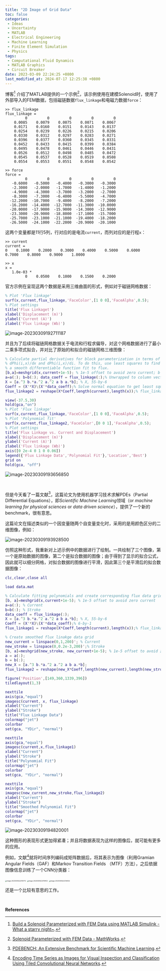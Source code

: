 ```yaml
---
title: "2D Image of Grid Data"
toc: false
categories: 
 - Ideas
 - Uncertainty
 - MATLAB
 - Electrical Engineering
 - Machine Learning
 - Finite Element Simulation
 - Physics
tags:
 - Computational Fluid Dynamics
 - MATLAB Graphics
 - Circuit Breaker
date: 2023-03-09 22:24:25 +0800
last_modified_at: 2024-07-17 12:25:38 +0800
---
```


博客[^1] 介绍了MATLAB提供的一个示例[^2]，该示例使用在建模Solenoid时，使用了外部导入的FEM数据，包括磁链数据`flux_linkage`和电磁力数据`force`：

```
>> flux_linkage
flux_linkage =
         0         0         0         0         0
    0.0085    0.0079    0.0075    0.0071    0.0067
    0.0171    0.0160    0.0151    0.0143    0.0137
    0.0254    0.0239    0.0226    0.0215    0.0206
    0.0330    0.0312    0.0297    0.0283    0.0271
    0.0396    0.0377    0.0360    0.0345    0.0331
    0.0452    0.0433    0.0415    0.0399    0.0384
    0.0495    0.0478    0.0461    0.0446    0.0431
    0.0526    0.0512    0.0498    0.0485    0.0472
    0.0545    0.0537    0.0528    0.0519    0.0508
    0.0554    0.0553    0.0551    0.0548    0.0542
```

```
>> force
force =
         0         0         0         0         0
   -0.6000   -0.5000   -0.4000   -0.3000   -0.3000
   -2.3000   -2.0000   -1.7000   -1.4000   -1.2000
   -4.9000   -4.3000   -3.7000   -3.2000   -2.7000
   -8.3000   -7.3000   -6.4000   -5.5000   -4.7000
  -12.2000  -10.7000   -9.4000   -8.2000   -7.2000
  -16.2000  -14.4000  -12.7000  -11.3000  -10.0000
  -20.0000  -17.9000  -15.9000  -14.3000  -12.9000
  -23.3000  -20.9000  -18.8000  -17.1000  -15.7000
  -25.7000  -23.1000  -21.1000  -19.4000  -18.2000
  -26.5000  -24.1000  -22.2000  -20.9000  -20.1000
```

这两个变量都是11行5列，行对应的是电流`current`，而列对应的是行程`x`：

```
>> current
current =
0    0.1000    0.2000    0.3000    0.4000    0.5000    0.6000    0.7000    0.8000    0.9000    1.0000
```

```
>> x
x =
   1.0e-03 *
         0    0.0500    0.1000    0.1500    0.2000
```

官方示例在呈现这两个数据是采用三维曲面的形式，例如对于磁链网格数据：

```matlab
% Plot 'Flux linkage'
surf(x,current,flux_linkage,'FaceColor',[1 0 0],'FaceAlpha',0.5);
% Plot settings
title('Flux Linkaget')
xlabel('Displacement (m)')
ylabel('Current (A)')
zlabel('Flux linkage (Wb)')
```

![image-20230309192711187](https://github.com/HelloWorld-1017/blog-images/blob/main/migration/DeLLLaptop/image-20230309192711187.png?raw=true)

并且为了后续将磁链网格数据关于电流和行程求偏导，对这个网格数据进行了最小二乘多项式拟合，并对比了原始的和拟合的磁链网格三维图像：

```matlab
% Calculate partial derivatives for block parameterization in terms of
% dPhi(i,x)/dx and dPhi(i,x)/di. To do this, use least squares to find
% a smooth differentiable function fit to flux.
[b,a]=meshgrid(x,current+1e-5); % 1e-5 offset to avoid zero current; b and a, 11-by-5
a=a(:); b=b(:); data_coeff = flux_linkage(:);% Unwrapped to column vectors
X = [a.^3 b.*a.^2 a.^2 a b a.*b]; % X, 55-by-6
Coeff = (X'*X)\(X'*data_coeff);% Solve normal equation to get least square solution, ie Coeff; Coeff, 6-by-1
flux_linkage2 = reshape(X*Coeff,length(current),length(x));% flux_linkage2, 11-by-5.

view(-37.5,30)
hold(gca,"on")
% Plot 'Flux linkage'
surf(x,current,flux_linkage,'FaceColor',[1 0 0],'FaceAlpha',0.5);
% Plot 'Polynomial fit'
surf(x,current,flux_linkage2,'FaceColor',[0 0 1],'FaceAlpha',0.5);
% Plot settings
title('Flux Linkage vs. Current and Displacement')
xlabel('Displacement (m)')
ylabel('Current (A)')
zlabel('Flux linkage (Wb)')
axis([0 2e-4 0 1 0 0.06])
legend({'Flux Linkage Data','Polynomial Fit'},'Location','Best')
grid on
hold(gca, "off")
```

![image-20230309193656850](https://github.com/HelloWorld-1017/blog-images/blob/main/migration/DeLLLaptop/image-20230309193656850.png?raw=true)

<br>

但是今天看了一篇文献[^3]，这篇论文为使用机器学习技术求解PDEs（Partial Differential Equations），即*Scientific Machine Learning*领域（or *machine learning for physical sciences* or *data driven science*），提供了一个新的benchmark，很有意思。

这篇论文在描述类似的一个因变量随两个自变量变化时，采用的是用颜色区分的二维图像，例如：

![image-20230309193928500](https://github.com/HelloWorld-1017/blog-images/blob/main/migration/DeLLLaptop/image-20230309193928500.png?raw=true)

仿照这种形式，我重新对上述示例中的数据进行了绘制。一共绘制了三个图像，第一个是原始数据的图像，第二个是拟合数据的图像；由于得到了显示的拟合公式，因此就可以细分网格，对拟合数据的图像进行平滑，因此第三个是平滑后的拟合数据图像：

```matlab
clc,clear,close all

load data.mat

% Calculate fitting polynomials and create corresponding flux data grid
[b, a]=meshgrid(x,current+1e-5); % 1e-5 offset to avoid zero current
a=a(:); % Current
b=b(:); % Stroke
data_coeff = flux_linkage(:);
X = [a.^3 b.*a.^2 a.^2 a b a.*b]; % X, 55-by-6
Coeff = (X'*X)\(X'*data_coeff);% 6-by-1
flux_linkage1 = reshape(X*Coeff,length(current),length(x));% flux_linkage1

% Create smoothed flux linakge data grid
new_current = linspace(0,1,200)'; % Current 
new_stroke = linspace(0,0.2e-3,200)';% Stroke
[b, a]=meshgrid(new_stroke, new_current+1e-5); % 1e-5 offset to avoid zero current
a = a(:);
b = b(:);
new_X = [a.^3 b.*a.^2 a.^2 a b a.*b];
flux_linkage2 = reshape(new_X*Coeff,length(new_current),length(new_stroke));

figure('Position',[149,360,1339,396])
tiledlayout(1,3)

nexttile
axis(gca,"equal")
imagesc(current, x, flux_linkage)
xlabel("Current")
ylabel("Stroke")
title("Flux Linkage Data")
colormap("jet")
colorbar
set(gca, "YDir", "normal")

nexttile
axis(gca,"equal")
imagesc(current,x,flux_linkage1)
xlabel("Current")
ylabel("Stroke")
title("Polynomial Fit")
colormap("jet")
colorbar
set(gca, "YDir", "normal")

nexttile
axis(gca,"equal")
imagesc(new_current,new_stroke,flux_linkage2)
xlabel("Current")
ylabel("Stroke")
title("Smoothed Polynomial Fit")
colormap("jet")
colorbar
set(gca, "YDir", "normal")
```

![image-20230309194820001](https://github.com/HelloWorld-1017/blog-images/blob/main/migration/DeLLLaptop/image-20230309194820001.png?raw=true)

这种图形的表现形式更加得紧凑；并且将数据表现为这样的图像后，就可能有更多的应用。

例如，文献[^4]就将时间序列编码成矩阵数据后，将其表示为图像（利用Gramian Angular Fields（GAF）和Markov Transition Fields （MTF）方法），之后依据图像信息训练了一个CNN分类器：

<img src="https://github.com/HelloWorld-1017/blog-images/blob/main/migration/imgpersonal/image-20230309222100713.png?raw=true" alt="image-20230309222100713" style="zoom: 33%;" />

<img src="https://github.com/HelloWorld-1017/blog-images/blob/main/migration/imgpersonal/image-20230309222119453.png?raw=true" alt="image-20230309222119453" style="zoom: 33%;" />

<img src="https://github.com/HelloWorld-1017/blog-images/blob/main/migration/imgpersonal/image-20230309222136502.png?raw=true" alt="image-20230309222136502" style="zoom: 33%;" />

还是一个比较有意思的工作。

<br>

**References**

[^1]: [Build a Solenoid Parameterized with FEM Data using MATLAB Simulink - What a starry night~](https://helloworld-1017.github.io/2022-08-28/14-49-01.html).
[^2]: [Solenoid Parameterized with FEM Data - MathWorks](https://ww2.mathworks.cn/help/sps/ug/solenoid-parameterized-with-fem-data.html).
[^3]: [PDEBENCH: An Extensive Benchmark for Scientific Machine Learning](https://arxiv.org/abs/2210.07182).
[^4]: [Encoding Time Series as Images for Visual Inspection and Classification Using Tiled Convolutional Neural Networks](https://www.researchgate.net/publication/275970614_Encoding_Time_Series_as_Images_for_Visual_Inspection_and_Classification_Using_Tiled_Convolutional_Neural_Networks).